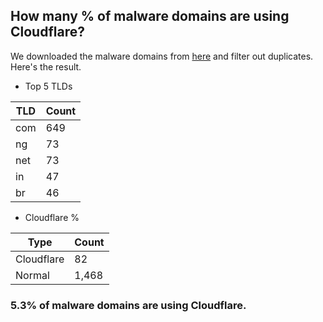 ## How many % of malware domains are using Cloudflare?


We downloaded the malware domains from [here](https://urlhaus.abuse.ch) and filter out duplicates.
Here's the result.


[//]: # (start replacement)


- Top 5 TLDs

| TLD | Count |
| --- | --- |
| com | 649 |
| ng | 73 |
| net | 73 |
| in | 47 |
| br | 46 |


- Cloudflare %

| Type | Count |
| --- | --- |
| Cloudflare | 82 |
| Normal | 1,468 |


### 5.3% of malware domains are using Cloudflare.